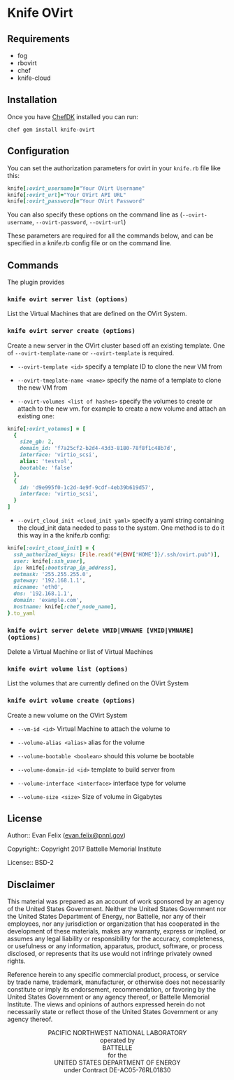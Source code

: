 # Knife OVirt

## Requirements
 * fog
 * rbovirt
 * chef
 * knife-cloud

## Installation

Once you have [ChefDK](https://downloads.chef.io/chefdk) installed you can run:

`chef gem install knife-ovirt`

## Configuration

You can set the authorization parameters for ovirt in your `knife.rb` file like this:

```ruby
knife[:ovirt_username]="Your OVirt Username"
knife[:ovirt_url]="Your OVirt API URL"
knife[:ovirt_password]="Your OVirt Password"
```
You can also specify these options on the command line as (`--ovirt-username`, `--ovirt-password`, `--ovirt-url`)

These parameters are required for all the commands below, and can be specified in a knife.rb config file or on the command line.

## Commands

The plugin provides

### `knife ovirt server list (options)`
List the Virtual Machines that are defined on the OVirt System.


### `knife ovirt server create (options)`
Create a new server in the OVirt cluster based off an existing template. One of `--ovirt-template-name` or `--ovirt-template` is required.

 * `--ovirt-template <id>` specify a template ID to clone the new VM from

 * `--ovirt-tmeplate-name <name>` specify the name of a template to clone the new VM from

 * `--ovirt-volumes <list of hashes>` specify the volumes to create or attach to the new vm. for example to create a new volume and attach an existing one:
 ```ruby
 knife[:ovirt_volumes] = [
   {
     size_gb: 2,
     domain_id: 'f7a25cf2-b2d4-43d3-8180-78f8f1c48b7d',
     interface: 'virtio_scsi',
     alias: 'testvol',
     bootable: 'false'
   },
   {
     id: 'd9e995f0-1c2d-4e9f-9cdf-4eb39b619d57',
     interface: 'virtio_scsi',
   }
 ]
 ```

 * `--ovirt_cloud_init <cloud_init yaml>` specify a yaml string containing the cloud_init data needed to pass to the system.  One method is to do it this way in a the knife.rb config:
 ```ruby
 knife[:ovirt_cloud_init] = {
   ssh_authorized_keys: [File.read("#{ENV['HOME']}/.ssh/ovirt.pub")],
   user: knife[:ssh_user],
   ip: knife[:bootstrap_ip_address],
   netmask: '255.255.255.0',
   gateway: '192.168.1.1',
   nicname: 'eth0',
   dns: '192.168.1.1',
   domain: 'example.com',
   hostname: knife[:chef_node_name],
 }.to_yaml
 ```

### `knife ovirt server delete VMID|VMNAME [VMID|VMNAME] (options)`

Delete a Virtual Machine or list of Virtual Machines

### `knife ovirt volume list (options)`

List the volumes that are currently defined on the OVirt System

### `knife ovirt volume create (options)`

Create a new volume on the OVirt System
 * `--vm-id <id>` Virtual Machine to attach the volume to

 * `--volume-alias <alias>` alias for the volume

 * `--volume-bootable <boolean>` should this volume be bootable

 * `--volume-domain-id <id>` template to build server from

 * `--volume-interface <interface>` interface type for volume

 * `--volume-size <size>` Size of volume in Gigabytes

## License

Author:: Evan Felix ([evan.felix@pnnl.gov](mailto:evan.felix@pnnl.gov))

Copyright:: Copyright 2017 Battelle Memorial Institute

License:: BSD-2

## Disclaimer

This material was prepared as an account of work sponsored by an agency of the United States Government.  Neither the United States Government nor the United States Department of Energy, nor Battelle, nor any of their employees, nor any jurisdiction or organization that has cooperated in the development of these materials, makes any warranty, express or implied, or assumes any legal liability or responsibility for the accuracy, completeness, or usefulness or any information, apparatus, product, software, or process disclosed, or represents that its use would not infringe privately owned rights.

Reference herein to any specific commercial product, process, or service by trade name, trademark, manufacturer, or otherwise does not necessarily constitute or imply its endorsement, recommendation, or favoring by the United States Government or any agency thereof, or Battelle Memorial Institute. The views and opinions of authors expressed herein do not necessarily state or reflect those of the United States Government or any agency thereof.

<center>
PACIFIC NORTHWEST NATIONAL LABORATORY<br>
operated by<br>
BATTELLE<br>
for the<br>
UNITED STATES DEPARTMENT OF ENERGY<br>
under Contract DE-AC05-76RL01830</center>

